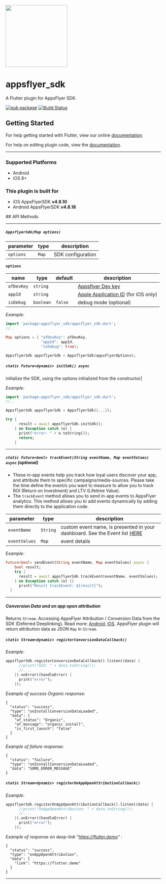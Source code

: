 <img src="https://www.appsflyer.com/wp-content/uploads/2016/11/logo-1.svg"  width="200">

# appsflyer_sdk

A Flutter plugin for AppsFlyer SDK.

[![pub package](https://img.shields.io/pub/v/appsflyer_sdk.svg)](https://pub.dartlang.org/packages/appsflyer_sdk) [![Build Status](https://travis-ci.org/AppsFlyerSDK/flutter_appsflyer_sdk.svg?branch=master)](https://travis-ci.org/AppsFlyerSDK/flutter_appsflyer_sdk)

## Getting Started

For help getting started with Flutter, view our online
[documentation](https://flutter.io/).

For help on editing plugin code, view the [documentation](https://flutter.io/developing-packages/#edit-plugin-package).

---

### Supported Platforms

- Android
- iOS 8+

### This plugin is built for

- iOS AppsFlyerSDK **v4.8.10**
- Android AppsFlyerSDK **v4.8.18**

##<a id="api-methods"> API Methods

---

##### **`AppsflyerSdk(Map options)`**

| parameter | type  | description       |
| --------- | ----- | ----------------- |
| `options` | `Map` | SDK configuration |

**`options`**

| name       | type      | default | description                                                                                                                    |
| ---------- | --------- | ------- | ------------------------------------------------------------------------------------------------------------------------------ |
| `afDevKey` | `string`  |         | [Appsflyer Dev key](https://support.appsflyer.com/hc/en-us/articles/207032126-AppsFlyer-SDK-Integration-Android)               |
| `appId`    | `string`  |         | [Apple Application ID](https://support.appsflyer.com/hc/en-us/articles/207032066-AppsFlyer-SDK-Integration-iOS) (for iOS only) |
| `isDebug`  | `boolean` | `false` | debug mode (optional)                                                                                                          |

_Example:_

```dart
import 'package:appsflyer_sdk/appsflyer_sdk.dart';
//..

Map options = { "afDevKey": afDevKey,
                "appId": appId,
                "isDebug": true};

AppsflyerSdk appsflyerSdk = AppsflyerSdk(appsFlyerOptions);

```

##### **`static Future<dynamic> initSdk() async`**

initialize the SDK, using the options initialized from the constructor|

_Example:_

```dart
import 'package:appsflyer_sdk/appsflyer_sdk.dart';
//..

AppsflyerSdk appsflyerSdk = AppsflyerSdk({...});

try {
      result = await appsflyerSdk.initSdk();
    } on Exception catch (e) {
      print("error: " + e.toString());
      return;
    }

```

---

##### **`static Future<bool> trackEvent(String eventName, Map eventValues) async`** (optional)

- These in-app events help you track how loyal users discover your app, and attribute them to specific
  campaigns/media-sources. Please take the time define the event/s you want to measure to allow you
  to track ROI (Return on Investment) and LTV (Lifetime Value).
- The `trackEvent` method allows you to send in-app events to AppsFlyer analytics. This method allows you to add events dynamically by adding them directly to the application code.

| parameter     | type     | description                                                                                                                                                                       |
| ------------- | -------- | --------------------------------------------------------------------------------------------------------------------------------------------------------------------------------- |
| `eventName`   | `String` | custom event name, is presented in your dashboard. See the Event list [HERE](https://github.com/AppsFlyerSDK/cordova-plugin-appsflyer-sdk/blob/master/src/ios/AppsFlyerTracker.h) |
| `eventValues` | `Map`    | event details                                                                                                                                                                     |

_Example:_

```dart
Future<bool> sendEvent(String eventName, Map eventValues) async {
    bool result;
    try {
      result = await appsflyerSdk.trackEvent(eventName, eventValues);
    } on Exception catch (e) {}
      print("Result trackEvent: ${result}");
  }
```

---

##### **Conversion Data and on app open attribution**

Returns `Stream`. Accessing AppsFlyer Attribution / Conversion Data from the SDK (Deferred Deeplinking). Read more: [Android](http://support.appsflyer.com/entries/69796693-Accessing-AppsFlyer-Attribution-Conversion-Data-from-the-SDK-Deferred-Deep-linking-), [iOS](http://support.appsflyer.com/entries/22904293-Testing-AppsFlyer-iOS-SDK-Integration-Before-Submitting-to-the-App-Store-). AppsFlyer plugin will return attribution data as JSON `Map` in `Stream`.

##### **`static Stream<dynamic> registerConversionDataCallback()`**

_Example:_

```dart
appsflyerSdk.registerConversionDataCallback().listen((data) {
      //print("GCD: " + data.toString());
      //....
    }).onError((handleError) {
      print("error");
    });
```

_Example of success Organic response:_

```
{
  "status": "success",
  "type": "onInstallConversionDataLoaded",
  "data": {
    "af_status": "Organic",
    "af_message": "organic install",
    "is_first_launch": "false"
  }
}
```

_Example of failure response:_

```
{
  "status": "failure",
  "type": "onInstallConversionDataLoaded",
  "data": "SOME_ERROR_MESSAGE"
}
```

##### **`static Stream<dynamic> registerOnAppOpenAttributionCallback()`**

_Example:_

```dart
appsflyerSdk.registerOnAppOpenAttributionCallback().listen((data) {
      //print("OnAppOpenAttribution: " + data.toString());
      //....
    }).onError((handleError) {
      print("error");
    });
```

_Example of response on deep-link "https://flutter.demo" :_

```
{
  "status": "success",
  "type": "onAppOpenAttribution",
  "data": {
    "link": "https://flutter.demo"
  }
}
```

---
